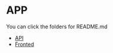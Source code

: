 # APP

You can click the folders for README.md

- [API](/api/README.md)
- [Fronted](/frontend/README.md)
